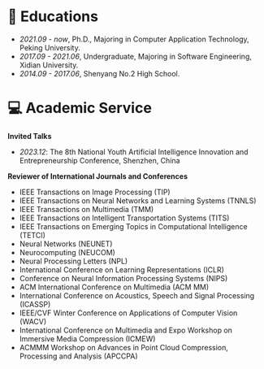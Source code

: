 
# 📖 Educations
- *2021.09 - now*, Ph.D., Majoring in Computer Application Technology, Peking University.
- *2017.09 - 2021.06*, Undergraduate, Majoring in Software Engineering, Xidian University.
- *2014.09 - 2017.06*, Shenyang No.2 High School.

# 💻 Academic Service

**Invited Talks**
- *2023.12*: The 8th National Youth Artificial Intelligence Innovation and Entrepreneurship Conference, Shenzhen, China

**Reviewer of International Journals and Conferences**
- IEEE Transactions on Image Processing (TIP)
- IEEE Transactions on Neural Networks and Learning Systems (TNNLS)
- IEEE Transactions on Multimedia (TMM)
- IEEE Transactions on Intelligent Transportation Systems (TITS)
- IEEE Transactions on Emerging Topics in Computational Intelligence (TETCI)
- Neural Networks (NEUNET)
- Neurocomputing (NEUCOM)
- Neural Processing Letters (NPL)
- International Conference on Learning Representations (ICLR)
- Conference on Neural Information Processing Systems (NIPS)
- ACM International Conference on Multimedia (ACM MM)
- International Conference on Acoustics, Speech and Signal Processing (ICASSP)
- IEEE/CVF Winter Conference on Applications of Computer Vision (WACV)
- International Conference on Multimedia and Expo Workshop on Immersive Media Compression (ICMEW)
- ACMMM Workshop on Advances in Point Cloud Compression, Processing and Analysis (APCCPA)

